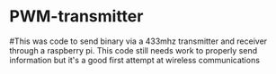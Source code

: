# PWM-transmitter
#This was code to send binary via a 433mhz transmitter and receiver through a raspberry pi. This code still needs work to properly send information but it's a good first attempt at wireless communications 
